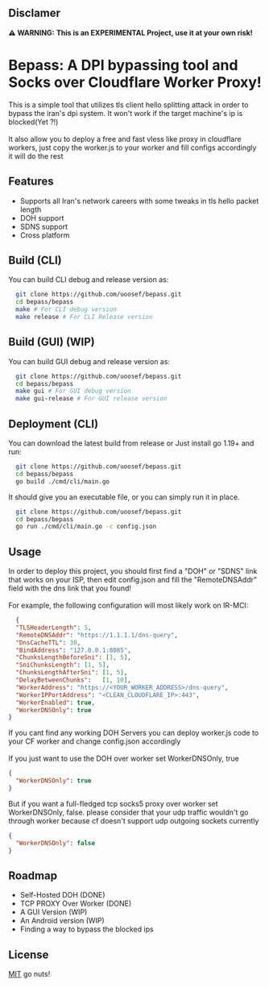 
## Disclamer

**⚠ WARNING:** **This is an EXPERIMENTAL Project, use it at your own risk!**
# Bepass: A DPI bypassing tool and Socks over Cloudflare Worker Proxy!

This is a simple tool that utilizes tls client hello splitting attack in order to bypass the iran's dpi system. It won't work if the target machine's ip is blocked(Yet ?!)
\
\
It also allow you to deploy a free and fast vless like proxy in cloudflare workers, just copy the worker.js to your worker and fill configs accordingly it will do the rest



## Features

- Supports all Iran's network careers with some tweaks in tls hello packet length
- DOH support
- SDNS support
- Cross platform

## Build (CLI)
You can build CLI debug and release version as:

```bash
  git clone https://github.com/uoosef/bepass.git
  cd bepass/bepass
  make # For CLI debug version
  make release # For CLI Release version
```

## Build (GUI) (WIP)
You can build GUI debug and release version as:

```bash
  git clone https://github.com/uoosef/bepass.git
  cd bepass/bepass
  make gui # For GUI debug version
  make gui-release # For GUI release version
```

## Deployment (CLI)
You can download the latest build from release or Just install go 1.19+ and run:

```bash
  git clone https://github.com/uoosef/bepass.git
  cd bepass/bepass
  go build ./cmd/cli/main.go
```

It should give you an executable file, or you can simply run it in place.

```bash
  git clone https://github.com/uoosef/bepass.git
  cd bepass/bepass
  go run ./cmd/cli/main.go -c config.json
```


## Usage

In order to deploy this project, you should first find a "DOH" or "SDNS" link that works on your ISP, then edit config.json and fill the "RemoteDNSAddr" field with the dns link that you found!
\
\
For example, the following configuration will most likely work on IR-MCI:


```json
  {
  "TLSHeaderLength": 5,
  "RemoteDNSAddr": "https://1.1.1.1/dns-query",
  "DnsCacheTTL": 30,
  "BindAddress": "127.0.0.1:8085",
  "ChunksLengthBeforeSni": [1, 5],
  "SniChunksLength": [1, 5],
  "ChunksLengthAfterSni": [1, 5],
  "DelayBetweenChunks":   [1, 10],
  "WorkerAddress": "https://<YOUR_WORKER_ADDRESS>/dns-query",
  "WorkerIPPortAddress": "<CLEAN_CLOUDFLARE_IP>:443",
  "WorkerEnabled": true,
  "WorkerDNSOnly": true
}
```
If you cant find any working DOH Servers you can deploy worker.js code to your CF worker and change config.json accordingly
\
\
If you just want to use the DOH over worker set WorkerDNSOnly, true
```json
{
  "WorkerDNSOnly": true
}
```
But if you want a full-fledged tcp socks5 proxy over worker set WorkerDNSOnly, false. please consider that your udp traffic wouldn't go through worker because cf doesn't support udp outgoing sockets currently
```json
{
  "WorkerDNSOnly": false
}
```

## Roadmap

- Self-Hosted DOH (DONE)
- TCP PROXY Over Worker (DONE)
- A GUI Version (WIP)
- An Android version (WIP)
- Finding a way to bypass the blocked ips


## License

[MIT](https://choosealicense.com/licenses/mit/) go nuts!

